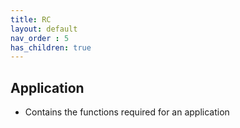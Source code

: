 ```yaml
---
title: RC
layout: default
nav_order : 5
has_children: true
---
```

Application
---
* Contains the functions required for an application
